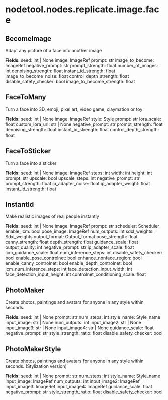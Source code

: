 # nodetool.nodes.replicate.image.face

## BecomeImage

Adapt any picture of a face into another image

**Fields:**
seed: int | None
image: ImageRef
prompt: str
image_to_become: ImageRef
negative_prompt: str
prompt_strength: float
number_of_images: int
denoising_strength: float
instant_id_strength: float
image_to_become_noise: float
control_depth_strength: float
disable_safety_checker: bool
image_to_become_strength: float

## FaceToMany

Turn a face into 3D, emoji, pixel art, video game, claymation or toy

**Fields:**
seed: int | None
image: ImageRef
style: Style
prompt: str
lora_scale: float
custom_lora_url: str | None
negative_prompt: str
prompt_strength: float
denoising_strength: float
instant_id_strength: float
control_depth_strength: float

## FaceToSticker

Turn a face into a sticker

**Fields:**
seed: int | None
image: ImageRef
steps: int
width: int
height: int
prompt: str
upscale: bool
upscale_steps: int
negative_prompt: str
prompt_strength: float
ip_adapter_noise: float
ip_adapter_weight: float
instant_id_strength: float

## InstantId

Make realistic images of real people instantly

**Fields:**
seed: int | None
image: ImageRef
prompt: str
scheduler: Scheduler
enable_lcm: bool
pose_image: ImageRef
num_outputs: int
sdxl_weights: Sdxl_weights
output_format: Output_format
pose_strength: float
canny_strength: float
depth_strength: float
guidance_scale: float
output_quality: int
negative_prompt: str
ip_adapter_scale: float
lcm_guidance_scale: float
num_inference_steps: int
disable_safety_checker: bool
enable_pose_controlnet: bool
enhance_nonface_region: bool
enable_canny_controlnet: bool
enable_depth_controlnet: bool
lcm_num_inference_steps: int
face_detection_input_width: int
face_detection_input_height: int
controlnet_conditioning_scale: float

## PhotoMaker

Create photos, paintings and avatars for anyone in any style within seconds.

**Fields:**
seed: int | None
prompt: str
num_steps: int
style_name: Style_name
input_image: str | None
num_outputs: int
input_image2: str | None
input_image3: str | None
input_image4: str | None
guidance_scale: float
negative_prompt: str
style_strength_ratio: float
disable_safety_checker: bool

## PhotoMakerStyle

Create photos, paintings and avatars for anyone in any style within seconds.  (Stylization version)

**Fields:**
seed: int | None
prompt: str
num_steps: int
style_name: Style_name
input_image: ImageRef
num_outputs: int
input_image2: ImageRef
input_image3: ImageRef
input_image4: ImageRef
guidance_scale: float
negative_prompt: str
style_strength_ratio: float
disable_safety_checker: bool

